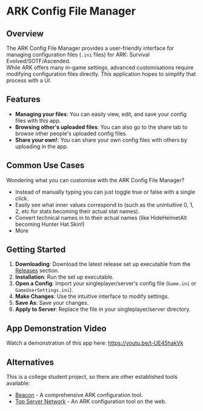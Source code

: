 # ARK Config File Manager

## Overview

The ARK Config File Manager provides a user-friendly interface for managing configuration files (`.ini` files) for ARK: Survival Evolved/SOTF/Ascended.  
While ARK offers many in-game settings, advanced customisations require modifying configuration files directly. This application hopes to simplify that process with a UI.

## Features

- **Managing your files**: You can easily view, edit, and save your config files with this app.
- **Browsing other's uploaded files**: You can also go to the share tab to browse other people's uploaded config files.
- **Share your own!**: You can share your own config files with others by uploading in the app.

## Common Use Cases

Wondering what you can customise with the ARK Config File Manager?

- Instead of manually typing you can just toggle true or false with a single click.
- Easily see what inner values correspond to (such as the unintuitive 0, 1, 2, etc for stats becoming their actual stat names).
- Convert technical names in to their actual names (like HideHelmetAlt becoming Hunter Hat Skin!)
- More

## Getting Started

1. **Downloading**: Download the latest release set up executable from the [Releases](https://github.com/Ryano2022/ATU-Year-4-Final-Year-Project/releases) section.
2. **Installation**: Run the set up executable.
2. **Open a Config**: Import your singleplayer/server's config file (`Game.ini` or `GameUserSettings.ini`).
3. **Make Changes**: Use the intuitive interface to modify settings.
4. **Save As**: Save your changes.
5. **Apply to Server**: Replace the file in your singleplayer/server directory.

## App Demonstration Video

Watch a demonstration of this app here:
https://youtu.be/t-UE45hakVk

## Alternatives

This is a college student project, so there are other established tools available:

- [Beacon](https://usebeacon.app/) - A comprehensive ARK configuration tool.
- [Top Server Network](https://topserver.network/ark-server-settings-generator/) - An ARK configuration tool on the web.
